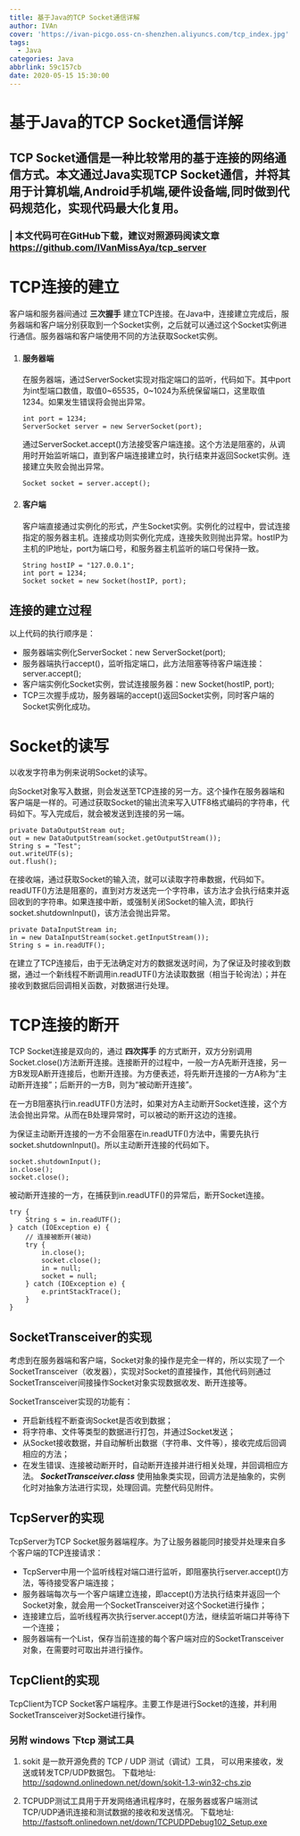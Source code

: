 ```yaml
---
title: 基于Java的TCP Socket通信详解
author: IVAn
cover: 'https://ivan-picgo.oss-cn-shenzhen.aliyuncs.com/tcp_index.jpg'
tags:
  - Java
categories: Java
abbrlink: 59c157cb
date: 2020-05-15 15:30:00
---
```

# 基于Java的TCP Socket通信详解
## TCP Socket通信是一种比较常用的基于连接的网络通信方式。本文通过Java实现TCP Socket通信，并将其用于计算机端,Android手机端,硬件设备端,同时做到代码规范化，实现代码最大化复用。
### | 本文代码可在GitHub下载，建议对照源码阅读文章 https://github.com/IVanMissAya/tcp_server

# TCP连接的建立   
客户端和服务器间通过 **三次握手** 建立TCP连接。在Java中，连接建立完成后，服务器端和客户端分别获取到一个Socket实例，之后就可以通过这个Socket实例进行通信。服务器端和客户端使用不同的方法获取Socket实例。

1. #### 服务器端 
   在服务器端，通过ServerSocket实现对指定端口的监听，代码如下。其中port为int型端口数值，取值0~65535，0~1024为系统保留端口，这里取值1234。如果发生错误将会抛出异常。 
    ```
    int port = 1234;
    ServerSocket server = new ServerSocket(port);
    ```
    通过ServerSocket.accept()方法接受客户端连接。这个方法是阻塞的，从调用时开始监听端口，直到客户端连接建立时，执行结束并返回Socket实例。连接建立失败会抛出异常。
    ```
    Socket socket = server.accept();
    ```   

2. #### 客户端 
    客户端直接通过实例化的形式，产生Socket实例。实例化的过程中，尝试连接指定的服务器主机。连接成功则实例化完成，连接失败则抛出异常。hostIP为主机的IP地址，port为端口号，和服务器主机监听的端口号保持一致。
    ```
    String hostIP = "127.0.0.1";
    int port = 1234;
    Socket socket = new Socket(hostIP, port);
    ```
## 连接的建立过程    
以上代码的执行顺序是：
+ 服务器端实例化ServerSocket：new ServerSocket(port);
+ 服务器端执行accept()，监听指定端口，此方法阻塞等待客户端连接：server.accept();
+ 客户端实例化Socket实例，尝试连接服务器：new Socket(hostIP, port);
+ TCP三次握手成功，服务器端的accept()返回Socket实例，同时客户端的Socket实例化成功。

# Socket的读写 
以收发字符串为例来说明Socket的读写。

向Socket对象写入数据，则会发送至TCP连接的另一方。这个操作在服务器端和客户端是一样的。可通过获取Socket的输出流来写入UTF8格式编码的字符串，代码如下。写入完成后，就会被发送到连接的另一端。

```
private DataOutputStream out;
out = new DataOutputStream(socket.getOutputStream());
String s = "Test";
out.writeUTF(s);
out.flush();
```

在接收端，通过获取Socket的输入流，就可以读取字符串数据，代码如下。readUTF()方法是阻塞的，直到对方发送完一个字符串，该方法才会执行结束并返回收到的字符串。如果连接中断，或强制关闭Socket的输入流，即执行socket.shutdownInput()，该方法会抛出异常。

```
private DataInputStream in;
in = new DataInputStream(socket.getInputStream());
String s = in.readUTF();
```

在建立了TCP连接后，由于无法确定对方的数据发送时间，为了保证及时接收到数据，通过一个新线程不断调用in.readUTF()方法读取数据（相当于轮询法）；并在接收到数据后回调相关函数，对数据进行处理。

# TCP连接的断开
TCP Socket连接是双向的，通过 **四次挥手** 的方式断开，双方分别调用Socket.close()方法断开连接。连接断开的过程中，一般一方A先断开连接，另一方B发现A断开连接后，也断开连接。为方便表述，将先断开连接的一方A称为“主动断开连接”；后断开的一方B，则为“被动断开连接”。

在一方B阻塞执行in.readUTF()方法时，如果对方A主动断开Socket连接，这个方法会抛出异常。从而在B处理异常时，可以被动的断开这边的连接。

为保证主动断开连接的一方不会阻塞在in.readUTF()方法中，需要先执行socket.shutdownInput()。所以主动断开连接的代码如下。

```
socket.shutdownInput();
in.close();
socket.close();
```

被动断开连接的一方，在捕获到in.readUTF()的异常后，断开Socket连接。

```
try {
    String s = in.readUTF();
} catch (IOException e) {
    // 连接被断开(被动)
    try {
        in.close();
        socket.close();
        in = null;
        socket = null;
    } catch (IOException e) {
        e.printStackTrace();
    }
}
```

## SocketTransceiver的实现
考虑到在服务器端和客户端，Socket对象的操作是完全一样的，所以实现了一个SocketTransceiver（收发器），实现对Socket的直接操作，其他代码则通过SocketTransceiver间接操作Socket对象实现数据收发、断开连接等。

SocketTransceiver实现的功能有：
+ 开启新线程不断查询Socket是否收到数据；
+ 将字符串、文件等类型的数据进行打包，并通过Socket发送；
+ 从Socket接收数据，并自动解析出数据（字符串、文件等），接收完成后回调相应的方法；
+ 在发生错误、连接被动断开时，自动断开连接并进行相关处理，并回调相应方法。
***SocketTransceiver.class*** 使用抽象类实现，回调方法是抽象的，实例化时对抽象方法进行实现，处理回调。完整代码见附件。

## TcpServer的实现
TcpServer为TCP Socket服务器端程序。为了让服务器能同时接受并处理来自多个客户端的TCP连接请求：
+ TcpServer中用一个监听线程对端口进行监听，即阻塞执行server.accept()方法，等待接受客户端连接；
+ 服务器端每次与一个客户端建立连接，即accept()方法执行结束并返回一个Socket对象，就会用一个SocketTransceiver对这个Socket进行操作；
+ 连接建立后，监听线程再次执行server.accept()方法，继续监听端口并等待下一个连接；
+ 服务器端有一个List<SocketTransceiver>，保存当前连接的每个客户端对应的SocketTransceiver对象，在需要时可取出并进行操作。

## TcpClient的实现
TcpClient为TCP Socket客户端程序。主要工作是进行Socket的连接，并利用SocketTransceiver对Socket进行操作。

### 另附 windows 下tcp 测试工具

1. sokit 是一款开源免费的 TCP / UDP 测试（调试）工具， 可以用来接收，发送或转发TCP/UDP数据包。 下载地址: http://sqdownd.onlinedown.net/down/sokit-1.3-win32-chs.zip

2. TCPUDP测试工具用于开发网络通讯程序时，在服务器或客户端测试TCP/UDP通讯连接和测试数据的接收和发送情况。 下载地址: http://fastsoft.onlinedown.net/down/TCPUDPDebug102_Setup.exe